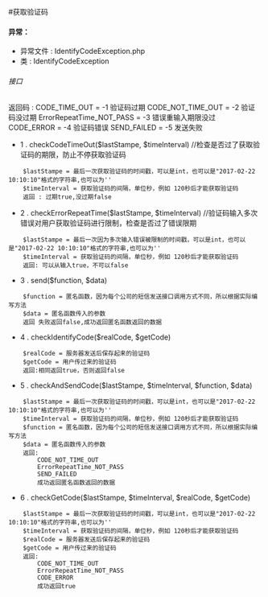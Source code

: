 #获取验证码

#### 异常：
* 异常文件 : IdentifyCodeException.php
* 类 : IdentifyCodeException
###### 接口
返回码 :  CODE_TIME_OUT = -1               验证码过期 
         CODE_NOT_TIME_OUT = -2           验证码没过期
         ErrorRepeatTime_NOT_PASS = -3    错误重输入期限没过
         CODE_ERROR = -4                  验证码错误
         SEND_FAILED = -5                 发送失败
         
* 1 . checkCodeTimeOut($lastStampe, $timeInterval) //检查是否过了获取验证码的期限，防止不停获取验证码
```
    $lastStampe = 最后一次获取验证码的时间戳，可以是int，也可以是"2017-02-22 10:10:10"格式的字符串,也可以为''
    $timeInterval = 获取验证码的间隔，单位秒，例如 120秒后才能获取验证码
    返回 : 过期true,没过期false
```
* 2 . checkErrorRepeatTime($lastStampe, $timeInterval) //验证码输入多次错误对用户获取验证码进行限制，检查是否过了错误限期
```
    $lastStampe = 最后一次因为多次输入错误被限制的时间戳，可以是int，也可以是"2017-02-22 10:10:10"格式的字符串,也可以为''
    $timeInterval = 获取验证码的间隔，单位秒，例如 120秒后才能获取验证码
    返回: 可以从输入true，不可以false
```
* 3 . send($function, $data)
```
    $function = 匿名函数，因为每个公司的短信发送接口调用方式不同，所以根据实际编写方法
    $data = 匿名函数传入的参数
    返回 失败返回false,成功返回匿名函数返回的数据
```
* 4 . checkIdentifyCode($realCode, $getCode)
```
    $realCode = 服务器发送后保存起来的验证码
    $getCode = 用户传过来的验证码
    返回:相同返回true，否则返回false
```
* 5 . checkAndSendCode($lastStampe, $timeInterval, $function, $data)
```
    $lastStampe = 最后一次获取验证码的时间戳，可以是int，也可以是"2017-02-22 10:10:10"格式的字符串,也可以为''
    $timeInterval = 获取验证码的间隔，单位秒，例如 120秒后才能获取验证码
    $function = 匿名函数，因为每个公司的短信发送接口调用方式不同，所以根据实际编写方法
    $data = 匿名函数传入的参数
    返回:
        CODE_NOT_TIME_OUT 
        ErrorRepeatTime_NOT_PASS 
        SEND_FAILED
        成功返回匿名函数返回的数据
```
* 6 . checkGetCode($lastStampe, $timeInterval, $realCode, $getCode)
```
    $lastStampe = 最后一次获取验证码的时间戳，可以是int，也可以是"2017-02-22 10:10:10"格式的字符串,也可以为''
    $timeInterval = 获取验证码的间隔，单位秒，例如 120秒后才能获取验证码
    $realCode = 服务器发送后保存起来的验证码
    $getCode = 用户传过来的验证码
    返回:
        CODE_NOT_TIME_OUT 
        ErrorRepeatTime_NOT_PASS 
        CODE_ERROR
        成功返回true
```